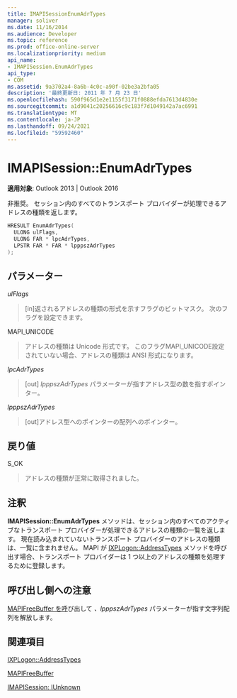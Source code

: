 ```yaml
---
title: IMAPISessionEnumAdrTypes
manager: soliver
ms.date: 11/16/2014
ms.audience: Developer
ms.topic: reference
ms.prod: office-online-server
ms.localizationpriority: medium
api_name:
- IMAPISession.EnumAdrTypes
api_type:
- COM
ms.assetid: 9a3702a4-8a6b-4c0c-a90f-02be3a2bfa05
description: '最終更新日: 2011 年 7 月 23 日'
ms.openlocfilehash: 590f965d1e2e1155f3171f0888efda7613d4830e
ms.sourcegitcommit: a1d9041c20256616c9c183f7d1049142a7ac6991
ms.translationtype: MT
ms.contentlocale: ja-JP
ms.lasthandoff: 09/24/2021
ms.locfileid: "59592460"
---
```

# <a name="imapisessionenumadrtypes"></a>IMAPISession::EnumAdrTypes

  
  
**適用対象**: Outlook 2013 | Outlook 2016 
  
非推奨。 セッション内のすべてのトランスポート プロバイダーが処理できるアドレスの種類を返します。 
  
```cpp
HRESULT EnumAdrTypes(
  ULONG ulFlags,
  ULONG FAR * lpcAdrTypes,
  LPSTR FAR * FAR * lpppszAdrTypes
);
```

## <a name="parameters"></a>パラメーター

 _ulFlags_
  
> [in]返されるアドレスの種類の形式を示すフラグのビットマスク。 次のフラグを設定できます。
    
MAPI_UNICODE 
  
> アドレスの種類は Unicode 形式です。 このフラグMAPI_UNICODE設定されていない場合、アドレスの種類は ANSI 形式になります。
    
 _lpcAdrTypes_
  
> [out]  _lpppszAdrTypes_ パラメーターが指すアドレス型の数を指すポインター。 
    
 _lpppszAdrTypes_
  
> [out]アドレス型へのポインターの配列へのポインター。
    
## <a name="return-value"></a>戻り値

S_OK 
  
> アドレスの種類が正常に取得されました。
    
## <a name="remarks"></a>注釈

**IMAPISession::EnumAdrTypes** メソッドは、セッション内のすべてのアクティブなトランスポート プロバイダーが処理できるアドレスの種類の一覧を返します。 現在読み込まれていないトランスポート プロバイダーのアドレスの種類は、一覧に含まれません。 MAPI が [IXPLogon::AddressTypes](ixplogon-addresstypes.md) メソッドを呼び出す場合、トランスポート プロバイダーは 1 つ以上のアドレスの種類を処理するために登録します。 
  
## <a name="notes-to-callers"></a>呼び出し側への注意

[MAPIFreeBuffer を呼](mapifreebuffer.md)び出して _、lpppszAdrTypes_ パラメーターが指す文字列配列を解放します。 
  
## <a name="see-also"></a>関連項目



[IXPLogon::AddressTypes](ixplogon-addresstypes.md)
  
[MAPIFreeBuffer](mapifreebuffer.md)
  
[IMAPISession: IUnknown](imapisessioniunknown.md)

